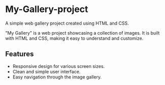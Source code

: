 # My-Gallery-project
A simple web gallery project created using HTML and CSS.

"My Gallery" is a web project showcasing a collection of images. It is built with HTML and CSS, making it easy to understand and customize.

## Features

- Responsive design for various screen sizes.
- Clean and simple user interface.
- Easy navigation through the image gallery.
